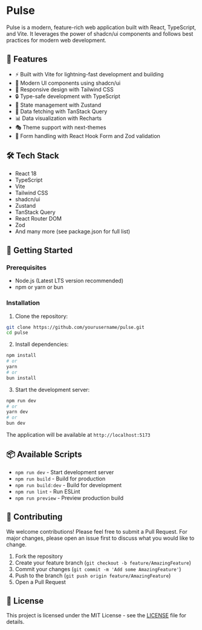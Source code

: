 # Pulse

Pulse is a modern, feature-rich web application built with React, TypeScript, and Vite. It leverages the power of shadcn/ui components and follows best practices for modern web development.

## 🚀 Features

- ⚡️ Built with Vite for lightning-fast development and building
- 🎨 Modern UI components using shadcn/ui
- 📱 Responsive design with Tailwind CSS
- 🔒 Type-safe development with TypeScript
- 🎯 State management with Zustand
- 🔄 Data fetching with TanStack Query
- 📊 Data visualization with Recharts
- 🎭 Theme support with next-themes
- 📝 Form handling with React Hook Form and Zod validation

## 🛠️ Tech Stack

- React 18
- TypeScript
- Vite
- Tailwind CSS
- shadcn/ui
- Zustand
- TanStack Query
- React Router DOM
- Zod
- And many more (see package.json for full list)

## 🏁 Getting Started

### Prerequisites

- Node.js (Latest LTS version recommended)
- npm or yarn or bun

### Installation

1. Clone the repository:

```bash
git clone https://github.com/yourusername/pulse.git
cd pulse
```

2. Install dependencies:

```bash
npm install
# or
yarn
# or
bun install
```

3. Start the development server:

```bash
npm run dev
# or
yarn dev
# or
bun dev
```

The application will be available at `http://localhost:5173`

## 📦 Available Scripts

- `npm run dev` - Start development server
- `npm run build` - Build for production
- `npm run build:dev` - Build for development
- `npm run lint` - Run ESLint
- `npm run preview` - Preview production build

## 🤝 Contributing

We welcome contributions! Please feel free to submit a Pull Request. For major changes, please open an issue first to discuss what you would like to change.

1. Fork the repository
2. Create your feature branch (`git checkout -b feature/AmazingFeature`)
3. Commit your changes (`git commit -m 'Add some AmazingFeature'`)
4. Push to the branch (`git push origin feature/AmazingFeature`)
5. Open a Pull Request

## 📝 License

This project is licensed under the MIT License - see the [LICENSE](LICENSE) file for details.

